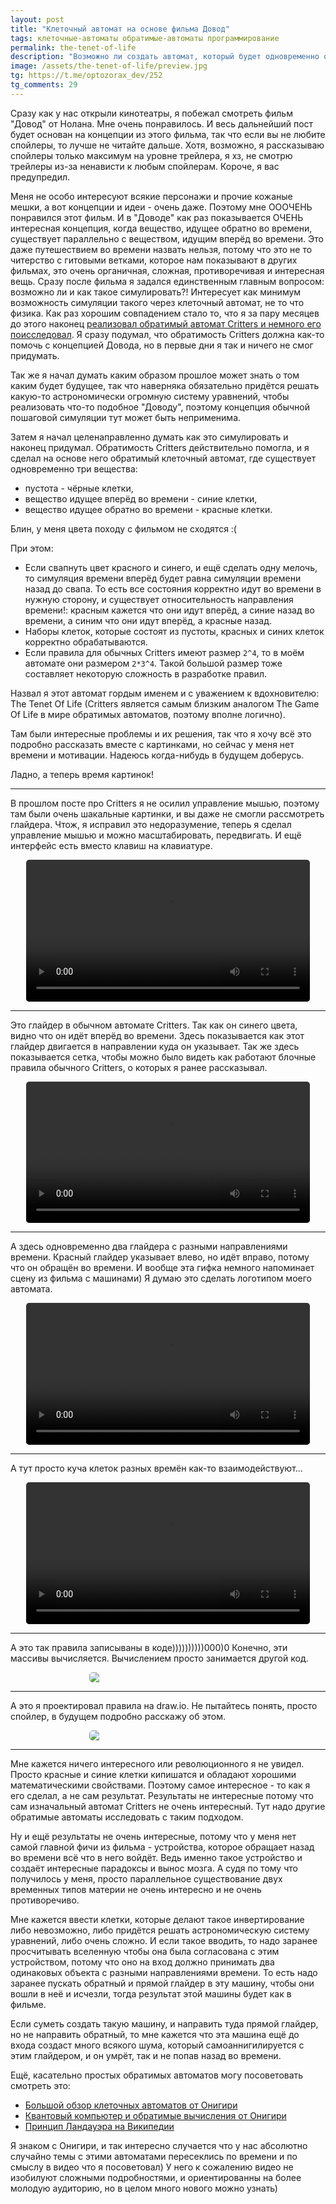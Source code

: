 ```yaml
---
layout: post
title: "Клеточный автомат на основе фильма Довод"
tags: клеточные-автоматы обратимые-автоматы программирование
permalink: the-tenet-of-life
description: "Возможно ли создать автомат, который будет одновременно обладать частицами, идущими вперёд во времени и назад во времени? Да, и я такой автомат сделал, рассказываю о нём в посте."
image: /assets/the-tenet-of-life/preview.jpg
tg: https://t.me/optozorax_dev/252
tg_comments: 29
---
```


Сразу как у нас открыли кинотеатры, я побежал смотреть фильм "Довод" от Нолана. Мне очень понравилось. И весь дальнейший пост будет основан на концепции из этого фильма, так что если вы не любите спойлеры, то лучше не читайте дальше. Хотя, возможно, я рассказываю спойлеры только максимум на уровне трейлера, я хз, не смотрю трейлеры из-за ненависти к любым спойлерам. Короче, я вас предупредил.

Меня не особо интересуют всякие персонажи и прочие кожаные мешки, а вот концепции и идеи - очень даже. Поэтому мне ОООЧЕНЬ понравился этот фильм. И в "Доводе" как раз показывается ОЧЕНЬ интересная концепция, когда вещество, идущее обратно во времени, существует параллельно с веществом, идущим вперёд во времени. Это даже путешествием во времени назвать нельзя, потому что это не то читерство с гитовыми ветками, которое нам показывают в других фильмах, это очень органичная, сложная, противоречивая и интересная вещь. Сразу после фильма я задался единственным главным вопросом: возможно ли и как такое симулировать?! Интересует как минимум возможность симуляции такого через клеточный автомат, не то что физика. Как раз хорошим совпадением стало то, что я за пару месяцев до этого наконец [реализовал обратимый автомат Critters и немного его поисследовал](/critters). Я сразу подумал, что обратимость Critters должна как-то помочь с концепцией Довода, но в первые дни я так и ничего не смог придумать.

Так же я начал думать каким образом прошлое может знать о том каким будет будущее, так что наверняка обязательно придётся решать какую-то астрономически огромную систему уравнений, чтобы реализовать что-то подобное "Доводу", поэтому концепция обычной пошаговой симуляции тут может быть неприменима.

Затем я начал целенаправленно думать как это симулировать и наконец придумал. Обратимость Critters действительно помогла, и я сделал на основе него обратимый клеточный автомат, где существует одновременно три вещества: 
* пустота - чёрные клетки, 
* вещество идущее вперёд во времени - синие клетки,
* вещество идущее обратно во времени - красные клетки.

Блин, у меня цвета походу с фильмом не сходятся :(

При этом:
* Если свапнуть цвет красного и синего, и ещё сделать одну мелочь, то симуляция времени вперёд будет равна симуляции времени назад до свапа. То есть все состояния корректно идут во времени в нужную сторону, и существует относительность направления времени!: красным кажется что они идут вперёд, а синие назад во времени, а синим что они идут вперёд, а красные назад.
* Наборы клеток, которые состоят из пустоты, красных и синих клеток корректно обрабатываются.
* Если правила для обычных Critters имеют размер `2^4`, то в моём автомате они размером `2*3^4`. Такой большой размер тоже составляет некоторую сложность в разработке правил.

Назвал я этот автомат гордым именем и с уважением к вдохновителю: The Tenet Of Life (Critters является самым близким аналогом The Game Of Life в мире обратимых автоматов, поэтому вполне логично). 

Там были интересные проблемы и их решения, так что я хочу всё это подробно рассказать вместе с картинками, но сейчас у меня нет времени и мотивации. Надеюсь когда-нибудь в будущем доберусь.

Ладно, а теперь время картинок!

<style>
.video-gif {
	max-width: 90%;
	width: 90%;
  display: block;
  margin-left: auto;
  margin-right: auto;
  border-radius: 5px;
}

.half-image {
  display: block;
  margin-left: auto;
  margin-right: auto;
  margin-top: 2px;
  border-radius: 5px;
}

@media only screen and (min-width:501px) {
  .half-image {
    max-width: 50%;
    height: auto;
  }
}

@media only screen and (max-width: 500px) {
  .half-image {
    max-width: 100%;
    height: auto;
  }
}
</style>

---

В прошлом посте про Critters я не осилил управление мышью, поэтому там были очень шакальные картинки, и вы даже не смогли рассмотреть глайдера. Чтож, я исправил это недоразумение, теперь я сделал управление мышью и можно масштабировать, передвигать. И ещё интерфейс есть вместо клавиш на клавиатуре.

<video class="video-gif" controls>
  <source src="/assets/the-tenet-of-life/article_1.mp4" type="video/mp4">
  <source src="/assets/the-tenet-of-life/article_1.ogg" type="video/ogg">
  Ваш браузер не поддерживает проигрывание видео.
</video>

---

Это глайдер в обычном автомате Critters. Так как он синего цвета, видно что он идёт вперёд во времени. Здесь показывается как этот глайдер двигается в направлении куда он указывает. Так же здесь показывается сетка, чтобы можно было видеть как работают блочные правила обычного Critters, о которых я ранее рассказывал.

<video class="video-gif" controls>
  <source src="/assets/the-tenet-of-life/article_2.mp4" type="video/mp4">
  <source src="/assets/the-tenet-of-life/article_2.ogg" type="video/ogg">
  Ваш браузер не поддерживает проигрывание видео.
</video>

---

А здесь одновременно два глайдера с разными направлениями времени. Красный глайдер указывает влево, но идёт вправо, потому что он обращён во времени. И вообще эта гифка немного напоминает сцену из фильма с машинами) Я думаю это сделать логотипом моего автомата.

<video class="video-gif" controls>
  <source src="/assets/the-tenet-of-life/article_3.mp4" type="video/mp4">
  <source src="/assets/the-tenet-of-life/article_3.ogg" type="video/ogg">
  Ваш браузер не поддерживает проигрывание видео.
</video>

---

А тут просто куча клеток разных времён как-то взаимодействуют...

<video class="video-gif" controls>
  <source src="/assets/the-tenet-of-life/article_4.mp4" type="video/mp4">
  <source src="/assets/the-tenet-of-life/article_4.ogg" type="video/ogg">
  Ваш браузер не поддерживает проигрывание видео.
</video>

---

А это так правила записываны в коде))))))))))000)0 Конечно, эти массивы вычисляется. Вычислением просто занимается другой код.

<img class="half-image" src="/assets/the-tenet-of-life/article_5.jpg">

---

А это я проектировал правила на draw.io. Не пытайтесь понять, просто спойлер, в будущем подробно расскажу об этом.

<img class="half-image" src="/assets/the-tenet-of-life/article_6.jpg">

---

Мне кажется ничего интересного или революционного я не увидел. Просто красные и синие клетки кипишатся и обладают хорошими математическими свойствами. Поэтому самое интересное - то как я его сделал, а не сам результат. Результаты не интересные потому что сам изначальный автомат Critters не очень интересный. Тут надо другие обратимые автоматы исследовать с таким подходом.

Ну и ещё результаты не очень интересные, потому что у меня нет самой главной фичи из фильма - устройства, которое обращает назад во времени всё что в него войдёт. Ведь именно такое устройство и создаёт интересные парадоксы и вынос мозга. А судя по тому что получилось у меня, просто параллельное существование двух временных типов материи не очень интересно и не очень противоречиво.

Мне кажется ввести клетки, которые делают такое инвертирование либо невозможно, либо придётся решать астрономическую систему уравнений, либо очень сложно. И если такое вводить, то надо заранее просчитывать вселенную чтобы она была согласована с этим устройством, потому что оно на вход должно принимать два одинаковых объекта с разными направлениями времени. То есть надо заранее пускать обратный и прямой глайдер в эту машину, чтобы они вошли в неё и исчезли, тогда результат этой машины будет как в фильме.

Если суметь создать такую машину, и направить туда прямой глайдер, но не направить обратный, то мне кажется что эта машина ещё до входа создаст много всякого шума, который самоаннигилируется с этим глайдером, и он умрёт, так и не попав назад во времени.

Ещё, касательно простых обратимых автоматов могу посоветовать смотреть это:
* [Большой обзор клеточных автоматов от Онигири](https://www.youtube.com/watch?v=FiO6jkNkrb4)
* [Квантовый компьютер и обратимые вычисления от Онигири](https://www.youtube.com/watch?v=Quj5fP2Lqio)
* [Принцип Ландауэра на Википедии](https://ru.wikipedia.org/wiki/%D0%9F%D1%80%D0%B8%D0%BD%D1%86%D0%B8%D0%BF_%D0%9B%D0%B0%D0%BD%D0%B4%D0%B0%D1%83%D1%8D%D1%80%D0%B0)

Я знаком с Онигири, и так интересно случается что у нас абсолютно случайно темы с этими автоматами пересеклись по времени и по смыслу в видео что я посоветовал) У него к сожалению видео не изобилуют сложными подробностями, и ориентированны на более молодую аудиторию, но в целом много нового можно узнать)
